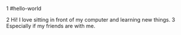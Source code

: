1 #hello-world

2  Hi! I love sitting in front of my computer and learning new things.
3  Especially if my friends are with me.
